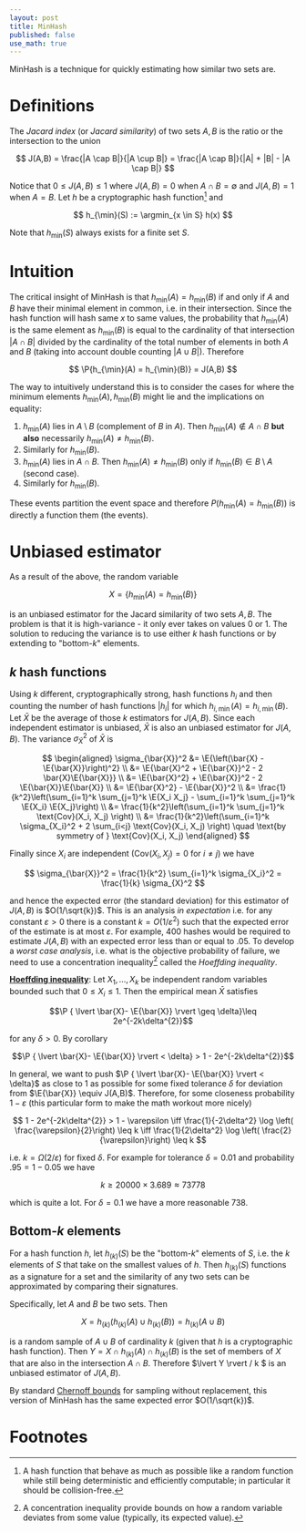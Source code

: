 ```yaml
---
layout: post
title: MinHash
published: false
use_math: true
---
```


MinHash is a technique for quickly estimating how similar two sets are.

# Definitions

The *Jacard index* (or *Jacard similarity*) of two sets $A,B$ is the ratio or the intersection to the union

$$
 J(A,B) = \frac{|A \cap B|}{|A \cup B|} = \frac{|A \cap B|}{|A| + |B| - |A \cap B|}
$$

Notice that $0 \leq J(A,B) \leq 1$ where $J(A,B)=0$ when $A \cap B = \emptyset$ and $J(A,B)=1$ when $A = B$. 
Let $h$ be a cryptographic hash function[^1] and 

$$
    h_{\min}(S) := \argmin_{x \in S} h(x)
$$

Note that $h_{\min}(S)$ always exists for a finite set $S$.

# Intuition

The critical insight of MinHash is that $h_{\min}(A) = h_{\min}(B)$ if and only if $A$ and $B$ have their minimal element in common, i.e. in their intersection.
Since the hash function will hash same $x$ to same values, the probability that $h_{\min}(A)$ is the same element as $h_{\min}(B)$ is equal to the cardinality of that intersection $|A \cap B|$ divided by the cardinality of the total number of elements in both $A$ and $B$ (taking into account double counting $|A \cup B|$).
Therefore

$$
\P{h_{\min}(A) = h_{\min}(B)} = J(A,B)
$$

The way to intuitively understand this is to consider the cases for where the minimum elements $h_{\min}(A), h_{\min}(B)$ might lie and the implications on equality:

1. $h_{\min}(A)$ lies in $A \setminus B$ (complement of $B$ in $A$). Then $h_{\min}(A) \notin A \cap B$ **but also** necessarily $h_{\min}(A) \neq h_{\min}(B)$.
2. Similarly for $h_{\min}(B)$.
3. $h_{\min}(A)$ lies in $A \cap B$. Then $h_{\min}(A) \neq h_{\min}(B)$ only if $h_{\min}(B) \in B \setminus A$ (second case).
4. Similarly for $h_{\min}(B)$.

These events partition the event space and therefore $P \big(h_{\min}(A) = h_{\min}(B)\big)$ is directly a function them (the events).

# Unbiased estimator

As a result of the above, the random variable 

$$X = \left\{h_{\min}(A) = h_{\min}(B)\right\}$$

is an unbiased estimator for the Jacard similarity of two sets $A,B$.
The problem is that it is high-variance - it only ever takes on values 0 or 1.
The solution to reducing the variance is to use either $k$ hash functions or by extending to "bottom-$k$" elements.

## $k$ hash functions

Using $k$ different, cryptographically strong, hash functions $h_i$ and then counting the number of hash functions $\lvert h_i \rvert$ for which $h_{i, \min}(A) = h_{i,\min}(B)$.
Let $\bar{X}$ be the average of those $k$ estimators for $J(A,B)$.
Since each independent estimator is unbiased, $\bar{X}$ is also an unbiased estimator for $J(A,B)$.
The variance $\sigma_{\bar{X}}^2$ of $\bar{X}$ is 

$$
\begin{aligned}
    \sigma_{\bar{X}}^2 &= \E{\left(\bar{X} - \E{\bar{X}}\right)^2} \\
    &= \E{\bar{X}^2 + \E{\bar{X}}^2 - 2 \bar{X}\E{\bar{X}}} \\
    &= \E{\bar{X}^2} + \E{\bar{X}}^2 - 2 \E{\bar{X}}\E{\bar{X}} \\
    &= \E{\bar{X}^2} - \E{\bar{X}}^2  \\
    &= \frac{1}{k^2}\left(\sum_{i=1}^k \sum_{j=1}^k \E{X_i X_j}  - \sum_{i=1}^k \sum_{j=1}^k \E{X_i} \E{X_j}\right)  \\
    &= \frac{1}{k^2}\left(\sum_{i=1}^k \sum_{j=1}^k \text{Cov}(X_i, X_j) \right) \\
    &= \frac{1}{k^2}\left(\sum_{i=1}^k \sigma_{X_i}^2 + 2 \sum_{i<j} \text{Cov}(X_i, X_j) \right) \quad \text{by symmetry of } \text{Cov}(X_i, X_j)
\end{aligned}
$$

Finally since $X_i$ are independent ($\text{Cov}(X_i, X_j)=0$ for $i\neq j$) we have 

$$
\sigma_{\bar{X}}^2 = \frac{1}{k^2} \sum_{i=1}^k \sigma_{X_i}^2 = \frac{1}{k} \sigma_{X}^2
$$

and hence the expected error (the standard deviation) for this estimator of $J(A,B)$ is $O(1/\sqrt{k})$.
This is an analysis *in expectation* i.e. for any constant $\varepsilon > 0$ there is a constant $k = O(1/\varepsilon^2)$ such that the expected error of the estimate is at most $\varepsilon$.
For example, 400 hashes would be required to estimate $J(A,B)$ with an expected error less than or equal to .05.
To develop a *worst case analysis*, i.e. what is the objective probability of failure, we need to use a concentration inequality[^2] called the *Hoeffding inequality*.

**[Hoeffding inequality](https://en.wikipedia.org/wiki/Hoeffding%27s_inequality)**: Let $X_1, \dots, X_k$ be independent random variables bounded such that $0 \leq X_i \leq 1$.
Then the empirical mean $\bar{X}$ satisfies

$$\P { \lvert \bar{X}- \E{\bar{X}} \rvert \geq \delta}\leq 2e^{-2k\delta^{2}}$$

for any $\delta> 0$.
By corollary

$$\P { \lvert \bar{X}- \E{\bar{X}} \rvert < \delta} > 1 - 2e^{-2k\delta^{2}}$$

In general, we want to push $\P { \lvert \bar{X}- \E{\bar{X}} \rvert < \delta}$ as close to 1 as possible for some fixed tolerance $\delta$ for deviation from $\E{\bar{X}} \equiv J(A,B)$.
Therefore, for some closeness probability $1-\varepsilon$ (this particular form to make the math workout more nicely)

$$ 
1 - 2e^{-2k\delta^{2}} > 1 - \varepsilon \iff \frac{1}{-2\delta^2} \log \left( \frac{\varepsilon}{2}\right) \leq k \iff \frac{1}{2\delta^2} \log \left( \frac{2}{\varepsilon}\right) \leq k
$$

i.e. $k = \Omega(2/\varepsilon)$ for fixed $\delta$.
For example for tolerance $\delta = 0.01$ and probability $.95 = 1-0.05$ we have

$$
k \geq 20000 \times 3.689 \approx 73778
$$

which is quite a lot.
For $\delta = 0.1$ we have a more reasonable $738$.

## Bottom-$k$ elements

For a hash function $h$, let $h_{(k)}(S)$ be the "bottom-$k$" elements of $S$, i.e. the $k$ elements of $S$ that take on the smallest values of $h$.
Then $h_{(k)}(S)$ functions as a signature for a set and the similarity of any two sets can be approximated by comparing their signatures.

Specifically, let $A$ and $B$ be two sets.
Then

$$
    X = h_{(k)} \left( h_{(k)}(A) \cup h_{(k)}(B) \right) = h_{(k)} \left( A \cup B\right)
$$

is a random sample of $A \cup B$ of cardinality $k$ (given that $h$ is a cryptographic hash function).
Then $Y = X \cap h_{(k)} (A) \cap h_{(k)} (B)$ is the set of members of $X$ that are also in the intersection $A \cap B$.
Therefore $\lvert Y \rvert / k $ is an unbiased estimator of $J(A,B)$.

By standard [Chernoff bounds](https://en.wikipedia.org/wiki/Chernoff_bound) for sampling without replacement, this version of MinHash has the same expected error $O(1/\sqrt{k})$.

# Footnotes

[^1]: A hash function that behave as much as possible like a random function while still being deterministic and efficiently computable; in particular it should be collision-free.
[^2]: A concentration inequality provide bounds on how a random variable deviates from some value (typically, its expected value).